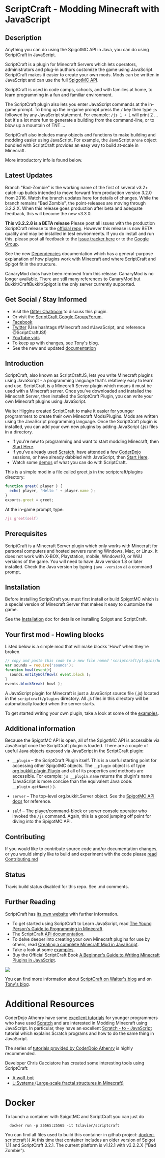 # ScriptCraft - Modding Minecraft with JavaScript

## Description

Anything you can do using the SpigotMC API in Java, you can do using ScriptCraft in JavaScript.

ScriptCraft is a plugin for Minecraft Servers which lets operators, administrators and plug-in authors customize the game using JavaScript.  ScriptCraft makes it easier to create your own mods. Mods can be written in JavaScript and can use the full [SpigotMC API][spigot].

ScriptCraft is used in code camps, schools, and with families at home, to learn programming in a fun and familiar environment.

The ScriptCraft plugin also lets you enter JavaScript commands at the in-game prompt.  To bring up the in-game prompt press the `/` key then type `js ` followed by any JavaScript statement.  For example: `/js 1 + 1` will print 2 ... but it's a lot more fun to generate a building from the command-line, or to blow up a mountain of TNT ...

ScriptCraft also includes many objects and functions to make building and modding easier using JavaScript. For example, the JavaScript `Drone` object bundled with ScriptCraft provides an easy way to build at-scale in Minecraft.

More introductory info is found below.

## Latest Updates

Branch "Bad-Zombie" is the working name of the first of several v3.2+ catch-up builds intended to move forward from production version 3.2.0 from 2016. Watch the branch updates here for details of changes. While the branch remains "Bad Zombie", the point-releases are moving through 3.2.2.X. When this release goes production after beta and adequate feedback, this will become the new v3.3.0.

**This v3.2.2.8 is a BETA release**
Please post all issues with the production ScriptCraft release to the [official repo][repo].
However this release is now BETA quality and may be installed in test environments. If you do install and run this, please post all feedback to the [Issue tracker here][tgtracker] or to the [Google Group][scforum].

See the new [Dependencies][deps] documentation which has a general-purpose explanation of how plugins work with Minecraft and where ScriptCraft and Spigot fit in the structure.

CanaryMod docs have been removed from this release. CanaryMod is no longer available. There are still many references to CanaryMod but Bukkit/CraftBukkit/Spigot is the only server currently supported.

## Get Social / Stay Informed

* Visit the [Gitter Chatroom][gitchat] to discuss this plugin.
* Or visit the [ScriptCraft Google Group/Forum][scforum].
* [Facebook][facebook]
* [Twitter][twitter] (Use hashtags #Minecraft and #JavaScript, and reference @ScriptCraftJS!)
* [YouTube vids][youtube]
* To keep up with changes, see [Tony's blog][blogt].
* See the new and updated [documentation][docs]

## Introduction

ScriptCraft, also known as ScriptCraftJS, lets you write Minecraft plugins using JavaScript - a programming language that's relatively easy to learn and use. ScriptCraft is a Minecraft Server plugin which means it must be used with a Minecraft server. Once you've downloaded and installed the Minecraft Server, then installed the ScriptCraft Plugin, you can write your own Minecraft plugins using JavaScript.

Walter Higgins created ScriptCraft to make it easier for younger programmers to create their own Minecraft Mods/Plugins. Mods are written using the JavaScript programming language. Once the ScriptCraft plugin is installed, you can add your own new plugins by adding JavaScript (.js) files in a directory.

 * If you're new to programming and want to start modding Minecraft, then [Start Here][yp].
 * If you've already used [Scratch][scr], have attended a few
   [CoderDojo][cd] sessions, or have already dabbled with JavaScript,
   then [Start Here][cda].
 * Watch some [demos][ytpl] of what you can do with ScriptCraft.

This is a simple mod in a file called greet.js in the scriptcraft/plugins directory:

```javascript
function greet( player ) {
  echo( player, 'Hello ' + player.name );
}
exports.greet = greet;
```

At the in-game prompt, type:

```javascript
/js greet(self)
```

## Prerequisites

ScriptCraft is a Minecraft Server plugin which only works with Minecraft for personal computers and hosted servers running Windows, Mac, or Linux. It does not work with X-BOX, Playstation, mobile, Windows10, or WiiU versions of the game. You will need to have Java version 1.8 or later installed. Check the Java version by typing `java -version` at a command prompt.

## Installation

Before installing ScriptCraft you must first install or build SpigotMC which is a special version of Minecraft Server that makes it easy to customize the game.

See the [Installation][installation] doc for details on installing Spigot and ScriptCraft.

## Your first mod - Howling blocks
Listed below is a simple mod that will make blocks 'Howl' when they're broken.

```javascript
// copy and paste this code to a new file named 'scriptcraft/plugins/howling-blocks.js'
var sounds = require('sounds');
function howl(event){
  sounds.entityWolfHowl( event.block );
}
events.blockBreak( howl );
```

A JavaScript plugin for Minecraft is just a JavaScript source file (.js) located in the `scriptcraft/plugins` directory. All .js files in this directory will be automatically loaded when the server starts.

To get started writing your own plugin, take a look at some of the [examples][examples].

## Additional information

Because the SpigotMC API is open, all of the SpigotMC API is accessible via JavaScript once the ScriptCraft plugin is loaded. There are a couple of useful Java objects exposed via JavaScript in the ScriptCraft plugin:

 * `__plugin` &ndash; the ScriptCraft Plugin itself. This is a useful
   starting point for accessing other SpigotMC objects. The `__plugin`
   object is of type [org.bukkit.plugin.Plugin][spigotapi] and all
   of its properties and methods are accessible. For example: `js
   __plugin.name` returns the plugin's name
   (JavaScript is more concise than the equivalent Java code:
   `__plugin.getName()` ).

 * `server` &ndash; The top-level org.bukkit.Server object. See the [SpigotMC API docs][spigotapi] for reference.

 * `self` &ndash; The player/command-block or server console operator who
   invoked the `/js` command. Again, this is a good jumping off point for
   diving into the SpigotMC API.

## Contributing

If you would like to contribute source code and/or documentation changes, or you would simply like to build and experiment with the code please [read Contributing.md][contrib]

## Status

Travis build status disabled for this repo. See .md comments.

<!--
[![Travis Build Status](https://api.travis-ci.org/walterhiggins/ScriptCraft.png)](http://travis-ci.org/walterhiggins/ScriptCraft)
-->

## Further Reading

ScriptCraft has [its own website][website] with further information.

 * To get started using ScriptCraft to Learn JavaScript, read [The Young Person's Guide to Programming in Minecraft][yp].
 * The ScriptCraft [API documentation][api].
 * To delve deeper into creating your own Minecraft plugins for use by others, read [Creating a complete Minecraft Mod in JavaScript][mm].
 * Take a look at some [examples][examples].
 * Buy the Official ScriptCraft Book [A Beginner's Guide to Writing Minecraft Plugins in JavaScript][book].

<a href="http://www.amazon.co.uk/gp/product/0133930149/ref=as_li_tl?ie=UTF8&camp=1634&creative=6738&creativeASIN=0133930149&linkCode=as2&tag=walthigg-21&linkId=P3LLGB3WTATW57AZ"><img border="0" src="http://ws-eu.amazon-adsystem.com/widgets/q?_encoding=UTF8&ASIN=0133930149&Format=_SL250_&ID=AsinImage&MarketPlace=GB&ServiceVersion=20070822&WS=1&tag=walthigg-21" ></a><img src="http://ir-uk.amazon-adsystem.com/e/ir?t=walthigg-21&l=as2&o=2&a=0133930149" width="1" height="1" border="0" alt="" style="border:none !important; margin:0px !important;" />

You can find more information about [ScriptCraft on Walter's blog][blogw] and on [Tony's blog][blogt].

# Additional Resources

CoderDojo Athenry have some [excellent tutorials][cda] for younger programmers who have used [Scratch][scr] and are interested in Modding Minecraft using JavaScript.  In particular, they have an excellent [Scratch - to - JavaScript][sj] tutorial which explains Scratch programs and how to do the same thing in JavaScript.

The series of [tutorials provided by CoderDojo Athenry][cda] is highly recommended.

Developer Chris Cacciatore has created some interesting tools using ScriptCraft:

 * [A wolf-bot][wb]
 * [L-Systems (Large-scale fractal structures in Minecraft)][ls]

# Docker

To launch a container with SpigotMC and ScriptCraft you can just do

      docker run -p 25565:25565 -it tclavier/scriptcraft

You can find all files used to build this container in github project: [docker-scriptcraft](https://github.com/tclavier/docker-scriptcraft) )( At this time that container includes an older version of Spigot 1.11 and ScriptCraft 3.2.1. The current platform is v1.12.1 with v3.2.2.X ("Bad Zombie").

[api]: docs/API-Reference.md
[blogt]: https://tonygravagno.tumblr.com/post/164339922687/what-is-scriptcraftjs-answer-1
[blogw]: http://walterhiggins.net/blog/cat-index-scriptcraft.html
[book]: http://www.peachpit.com/store/beginners-guide-to-writing-minecraft-plugins-in-javascript-9780133930146
[bukkit]: http://dl.bukkit.org/
[cd]: http://coderdojo.com/
[cda]: http://cdathenry.wordpress.com/category/modderdojo/
[cm]: http://canarymod.net/
[cmapi]: https://ci.visualillusionsent.net/job/CanaryLib/javadoc/
[contrib]: contributing.md
[cottage]: https://github.com/walterhiggins/ScriptCraft/tree/master/src/main/js/plugins/drone/contrib/cottage.js
[deps]: docs/Dependencies.md
[dl]: latest_jar/
<!-- [dl]: http://scriptcraftjs.org/download/latest -->
[docs]: docs
[drone]: https://github.com/walterhiggins/ScriptCraft/tree/master/src/main/javascript/drone/drone.js
[examples]: src/main/js/plugins/examples/
[facebook]: https://facebook.com/ScriptCraftJS
[gitchat]: https://gitter.im/walterhiggins/ScriptCraft
[gs]: http://www.glowstone.net/
[homes]: src/main/js/plugins/homes/homes.js
[ic]: http://canarymod.net/releases
[installation]: docs/Installation.md
[ls]: https://github.com/cacciatc/scriptcraft-lsystems
[mm]: docs/Anatomy-of-a-Plugin.md
[permissions]: docs/Permissions.md
[repo]: https://github.com/walterhiggins/ScriptCraft/issues
[scforum]: https://groups.google.com/forum/?fromgroups=#!forum/scriptcraft---scripting-minecraft
[scr]: http://scratch.mit.edu/
[sj]: http://cdathenry.wordpress.com/2013/10/12/modderdojo-week-2-moving-from-scratch-to-javascript/
[spigot]: http://www.spigotmc.org/
[spigotapi]: https://hub.spigotmc.org/javadocs/spigot/
[spigotdl]: https://hub.spigotmc.org/jenkins/job/BuildTools/lastSuccessfulBuild/artifact/target/BuildTools.jar
[temple]: https://github.com/walterhiggins/ScriptCraft/blob/master/src/main/js/plugins/drone/contrib/temple.js
[tgtracker]: https://github.com/TonyGravagno/ScriptCraft/issues
[twitter]: https://twitter.com/ScriptCraftJS
[wb]: https://github.com/cacciatc/wolfbot
[website]: http://scriptcraftjs.org/
[youtube]: https://www.youtube.com/channel/UCAd_RkaScQWT-Bx0PwYzZPQ
[yp]: docs/YoungPersonsGuideToProgrammingMinecraft.md
[ytpl]: http://www.youtube.com/watch?v=DDp20SKm43Y&list=PL4Tw0AgXQZH5BiFHqD2hXyXQi0-qFbGp